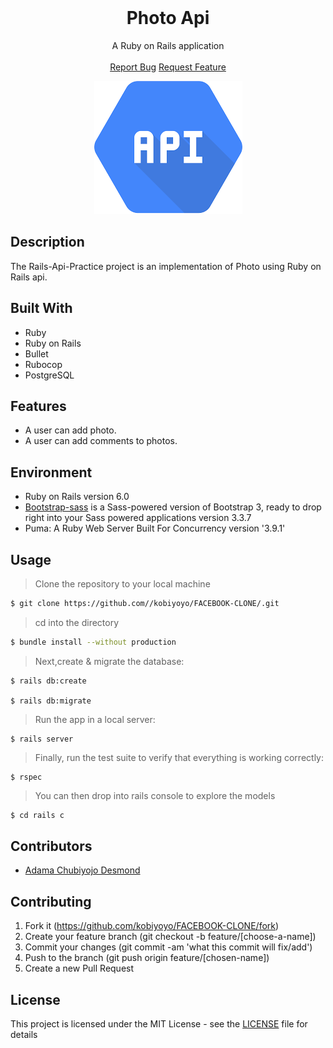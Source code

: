 <br />
<p align="center">
  <h1 align="center">Photo Api</h1>

  <p align="center">
    A Ruby on Rails application
    <br />
    <br />
    <a href="https://github.com/kobiyoyo/Rails-Api-Practice/issues">Report Bug</a>
    <a href="https://github.com/kobiyoyo/Rails-Api-Practice/issues">Request Feature</a>
  </p>

</p>
<p align='center'><img src="docs/screenshot.png" alt="facebook-project"></p>


## Description
The Rails-Api-Practice project is an implementation of Photo using Ruby on Rails api. 


## Built With
- Ruby 
- Ruby on Rails
- Bullet
- Rubocop
- PostgreSQL

## Features

- A user can add photo.
- A user can add comments to photos.






## Environment
- Ruby on Rails version 6.0
- [Bootstrap-sass](https://www.rubydoc.info/gems/bootstrap-sass/3.3.6) is a Sass-powered version of Bootstrap 3, ready to drop right into your Sass powered applications version 3.3.7
- Puma: A Ruby Web Server Built For Concurrency version '3.9.1'

## Usage

> Clone the repository to your local machine

```sh
$ git clone https://github.com//kobiyoyo/FACEBOOK-CLONE/.git
```

> cd into the directory

```sh
$ bundle install --without production
```


> Next,create & migrate the database:
```
$ rails db:create

$ rails db:migrate
```

> Run the app in a local server:

```
$ rails server
```
> Finally, run the test suite to verify that everything is working correctly:

```
$ rspec
```
> You can then drop into rails console to explore the models

```sh
$ cd rails c
```
## Contributors

* [Adama Chubiyojo Desmond](https://github.com/kobiyoyo)


## Contributing

1. Fork it (https://github.com/kobiyoyo/FACEBOOK-CLONE/fork)
2. Create your feature branch (git checkout -b feature/[choose-a-name])
3. Commit your changes (git commit -am 'what this commit will fix/add')
4. Push to the branch (git push origin feature/[chosen-name])
5. Create a new Pull Request

## License

This project is licensed under the MIT License - see the [LICENSE](./LICENSE) file for details
 






